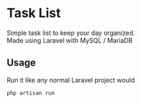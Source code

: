 
# Task List

Simple task list to keep your day organized.  
Made using Laravel with MySQL / MariaDB



## Usage
Run it like any normal Laravel project would
```bash
php artisan run
```
